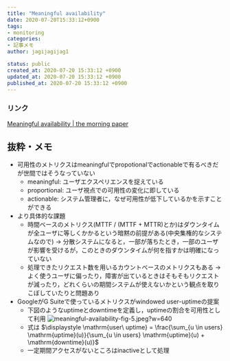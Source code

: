 ```yaml
---
title: "Meaningful availability"
date: 2020-07-20T15:33:12+0900
tags:
- monitoring
categories:
- 記事メモ
author: jagijagijag1

status: public
created_at: 2020-07-20 15:33:12 +0900
updated_at: 2020-07-20 15:33:12 +0900
published_at: 2020-07-20 15:33:12 +0900
---
```

### リンク
[Meaningful availability \| the morning paper](https://blog.acolyer.org/2020/02/26/meaningful-availability/)

## 抜粋・メモ
- 可用性のメトリクスはmeaningfulでpropotionalでactionableで有るべきだが世間ではそうなっていない
  - meaningful: ユーザエクスペリエンスを捉えている
  - proportional: ユーザ視点での可用性の変化に即している
  - actionable: システム管理者に，なぜ可用性が低下しているかを示すことができる
- より具体的な課題
  - 時間ベースのメトリクス(MTTF / (MTTF + MTTR)とか)はダウンタイムが全ユーザに等しくかかるという暗黙の前提がある(中央集権的なシステムなので)
    → 分散システムになると，一部が落ちたとき，一部のユーザが影響を受けるが，このときのダウンタイムが何を指すかは明確になっていない
  - 処理できたリクエスト数を用いるカウントベースのメトリクスもある
    → よく使うユーザに偏ったり，障害が出ているときはそもそもリクエストが減ったり，どれくらいの期間システムが使えないかという観点を取りこぼしていたりと問題あり
- GoogleがG Suiteで使っているメトリクスがwindowed user-uptimeの提案
  - 下図のようなuptimeとdowntimeを定義し，uptimeの割合を可用性として利用
    ![meaningful-availability-fig-5.jpeg?w=640](https://blog.acolyer.org/wp-content/uploads/2020/02/meaningful-availability-fig-5.jpeg?w=640)
  - 式は $\displaystyle \mathrm{user\ uptime} = \frac{\sum_{u \in users} \mathrm{uptime}(u)}{\sum_{u \in users} \mathrm{uptime}(u) + \mathrm{downtime}(u)}$
  - 一定期間アクセスがないところはinactiveとして処理
